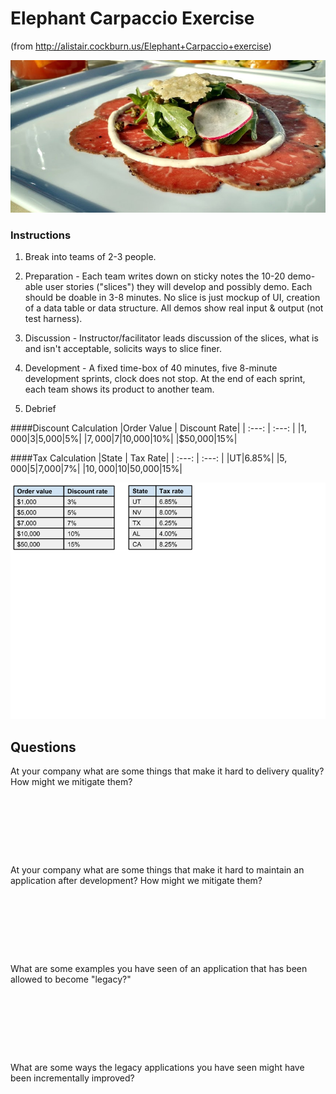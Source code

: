 # Elephant Carpaccio Exercise
(from http://alistair.cockburn.us/Elephant+Carpaccio+exercise)

![Carpaccio](media/carpaccio.jpg)

### Instructions

1. Break into teams of 2-3 people.

2. Preparation - Each team writes down on sticky notes the 10-20 demo-able user stories ("slices") they will develop and possibly demo. Each should be doable in 3-8 minutes. No slice is just mockup of UI, creation of a data table or data structure. All demos show real input & output (not test harness).

3. Discussion - Instructor/facilitator leads discussion of the slices, what is and isn't acceptable, solicits ways to slice finer.

4. Development - A fixed time-box of 40 minutes, five 8-minute development sprints, clock does not stop. At the end of each sprint, each team shows its product to another team.

5.	Debrief



####Discount Calculation
|Order Value | Discount Rate|
| :---: | :---: |
|$1,000|3%|
|$5,000|5%|
|$7,000|7%|
|$10,000|10%|
|$50,000|15%|

####Tax Calculation
|State | Tax Rate|
| :---: | :---: |
|UT|6.85%|
|$5,000|5%|
|$7,000|7%|
|$10,000|10%|
|$50,000|15%|




![Carpaccio](media/elephant-handout.png)


 
## Questions

At your company what are some things that make it hard to delivery quality? How might we mitigate them?

```







```

At your company what are some things that make it hard to maintain an application after development? How might we mitigate them?

```







```

What are some examples you have seen of an application that has been allowed to become "legacy?"

```







```


What are some ways the legacy applications you have seen might have been incrementally improved?

```







```
